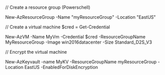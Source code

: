 // Create a resource group (Powerschell)

New-AzResourceGroup -Name "myResourceGroup" -Location "EastUS"

// Create a virtual machine
$cred = Get-Credential 

New-AzVM -Name MyVm -Credential $cred -ResourceGroupName MyResourceGroup -Image win2016datacenter -Size Standard_D2S_V3

// Encrypt the virtual machine

New-AzKeyvault -name MyKV -ResourceGroupName myResourceGroup -Location EastUS -EnabledForDiskEncryption
